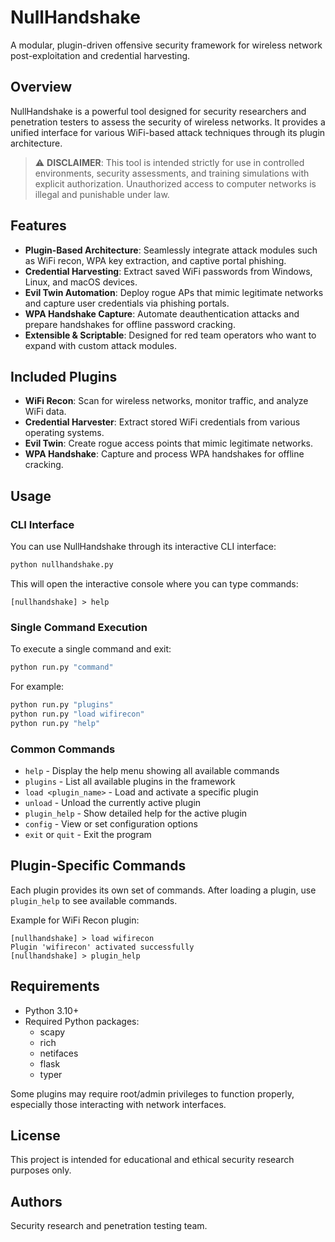 # NullHandshake

A modular, plugin-driven offensive security framework for wireless network post-exploitation and credential harvesting.

## Overview

NullHandshake is a powerful tool designed for security researchers and penetration testers to assess the security of wireless networks. It provides a unified interface for various WiFi-based attack techniques through its plugin architecture.

> ⚠️ **DISCLAIMER**: This tool is intended strictly for use in controlled environments, security assessments, and training simulations with explicit authorization. Unauthorized access to computer networks is illegal and punishable under law.

## Features

- **Plugin-Based Architecture**: Seamlessly integrate attack modules such as WiFi recon, WPA key extraction, and captive portal phishing.
- **Credential Harvesting**: Extract saved WiFi passwords from Windows, Linux, and macOS devices.
- **Evil Twin Automation**: Deploy rogue APs that mimic legitimate networks and capture user credentials via phishing portals.
- **WPA Handshake Capture**: Automate deauthentication attacks and prepare handshakes for offline password cracking.
- **Extensible & Scriptable**: Designed for red team operators who want to expand with custom attack modules.

## Included Plugins

- **WiFi Recon**: Scan for wireless networks, monitor traffic, and analyze WiFi data.
- **Credential Harvester**: Extract stored WiFi credentials from various operating systems.
- **Evil Twin**: Create rogue access points that mimic legitimate networks.
- **WPA Handshake**: Capture and process WPA handshakes for offline cracking.

## Usage

### CLI Interface

You can use NullHandshake through its interactive CLI interface:

```bash
python nullhandshake.py
```

This will open the interactive console where you can type commands:

```
[nullhandshake] > help
```

### Single Command Execution

To execute a single command and exit:

```bash
python run.py "command"
```

For example:

```bash
python run.py "plugins"
python run.py "load wifirecon"
python run.py "help"
```

### Common Commands

- `help` - Display the help menu showing all available commands
- `plugins` - List all available plugins in the framework
- `load <plugin_name>` - Load and activate a specific plugin
- `unload` - Unload the currently active plugin
- `plugin_help` - Show detailed help for the active plugin
- `config` - View or set configuration options
- `exit` or `quit` - Exit the program

## Plugin-Specific Commands

Each plugin provides its own set of commands. After loading a plugin, use `plugin_help` to see available commands.

Example for WiFi Recon plugin:

```
[nullhandshake] > load wifirecon
Plugin 'wifirecon' activated successfully
[nullhandshake] > plugin_help
```

## Requirements

- Python 3.10+
- Required Python packages:
  - scapy
  - rich
  - netifaces
  - flask
  - typer

Some plugins may require root/admin privileges to function properly, especially those interacting with network interfaces.

## License

This project is intended for educational and ethical security research purposes only.

## Authors

Security research and penetration testing team.